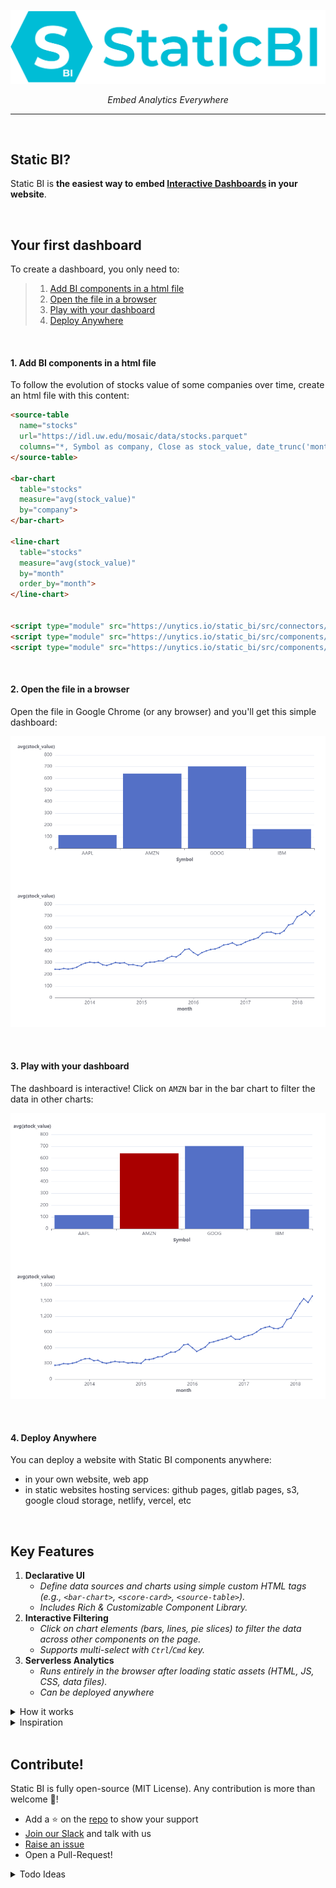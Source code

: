 
![logo](docs/assets/static_bi_logo_and_name.svg)


<p align="center">
    <em>Embed Analytics Everywhere</em>
</p>

---

<br>


## Static BI?

Static BI is **the easiest way to embed <u>Interactive Dashboards</u> in your website**.

<br>


## Your first dashboard

To create a dashboard, you only need to:

> 1. [Add BI components in a html file](#1-add-bi-components-in-a-html-file)
> 2. [Open the file in a browser](#2-open-the-file-in-a-browser)
> 3. [Play with your dashboard](#3-play-with-your-dashboard)
> 4. [Deploy Anywhere](#4-deploy-anywhere)

<br>

#### 1. Add BI components in a html file

To follow the evolution of stocks value of some companies over time, create an html file with this content:


``` html title="my_first_dashboard.html"
<source-table
  name="stocks"
  url="https://idl.uw.edu/mosaic/data/stocks.parquet"
  columns="*, Symbol as company, Close as stock_value, date_trunc('month', Date) as month">
</source-table>

<bar-chart
  table="stocks"
  measure="avg(stock_value)"
  by="company">
</bar-chart>

<line-chart
  table="stocks"
  measure="avg(stock_value)"
  by="month"
  order_by="month">
</line-chart>


<script type="module" src="https://unytics.io/static_bi/src/connectors/duckdb.js"></script>
<script type="module" src="https://unytics.io/static_bi/src/components/source_tables.js"></script>
<script type="module" src="https://unytics.io/static_bi/src/components/echarts.js"></script>
```
<br>

#### 2. Open the file in a browser

Open the file in Google Chrome (or any browser) and you'll get this simple dashboard:

![simple_dashboard](docs/assets/simple_dashboard.png)

<br>

#### 3. Play with your dashboard

The dashboard is interactive! Click on `AMZN` bar in the bar chart to filter the data in other charts:

![simple_dashboard_filtered](docs/assets/simple_dashboard_filtered.png)

<br>

#### 4. Deploy Anywhere

You can deploy a website with Static BI components anywhere:

- in your own website, web app
- in static websites hosting services: github pages, gitlab pages, s3, google cloud storage, netlify, vercel, etc

<br>


## Key Features

1. **Declarative UI**
    - *Define data sources and charts using simple custom HTML tags (e.g., `<bar-chart>`, `<score-card>`, `<source-table>`).*
    - *Includes Rich & Customizable Component Library.*
2. **Interactive Filtering**
    - *Click on chart elements (bars, lines, pie slices) to filter the data across other components on the page.*
    - *Supports multi-select with `Ctrl`/`Cmd` key.*
3. **Serverless Analytics**
    - *Runs entirely in the browser after loading static assets (HTML, JS, CSS, data files).*
    - *Can be deployed anywhere*



<details markdown>

<summary>How it works</summary>

Static BI is Powered by [DuckDB-WASM](https://duckdb.org/docs/api/wasm/overview), [ECharts](https://echarts.apache.org/) and [Web Components](https://developer.mozilla.org/en-US/docs/Web/API/Web_Components).

1.  **Data Management:** The `<source-table>` components initializes DuckDB-WASM and instruct it to load data (e.g., fetch a Parquet file or fetch data from an API) within the in-browser database.
2.  **Component Initialization:** Custom elements like `<bar-chart>`, `<score-card>`, etc., are defined in JavaScript modules and used directly in the HTML/Markdown content.
3.  **Data Querying:** When the page loads or filters change, each component constructs a SQL query based on its attributes (e.g., `table`, `measure`, `by`, `breakdown_by`) and the current global filters. It sends this query to `DuckDB`.
4.  **Rendering:** The component receives query results from DuckDB and renders the visualization using ECharts or by generating appropriate HTML (for tables/scorecards).
5.  **Interactivity:** Click events on chart elements trigger a filter update. The `base_chart.js` logic updates the global filter state and dispatches an event, causing relevant components to re-query data and re-render.

</details>


<details markdown>

<summary>Inspiration</summary>

- [Evidence](https://evidence.dev/)
- [Rill Data](https://www.rilldata.com/)
- [Mosaic](https://idl.uw.edu/mosaic/)
- [Lightdash](http://lightdash.com/)

</details>


<br>


## Contribute!

Static BI is fully open-source (MIT License). Any contribution is more than welcome 🤗!

- Add a ⭐ on the [repo](https://github.com/unytics/static_bi) to show your support
- [Join our Slack](https://join.slack.com/t/unytics/shared_invite/zt-1gbv491mu-cs03EJbQ1fsHdQMcFN7E1Q) and talk with us
- [Raise an issue](https://github.com/unytics/static_bi/issues/new/choose)
- Open a Pull-Request!


<details markdown>
  <summary>Todo Ideas</summary>

- Add Examples
- Add Documentation
- Add controls such as date-range or dimension selection.
- Create a playground to edit dashboard code online and see result in realtime
- Add connectors to:
    - cubejs
    - supabase
    - Postgrest: `docker run --rm -p 3000:3000 -e PGRST_DB_URI="postgres://cube:12345@demo-db.cube.dev/ecom" -e PGRST_DB_ANON_ROLE=cube -e PGRST_DB_AGGREGATES_ENABLED=true postgrest/postgrest`
    - buckets
    - data-warehouses...
    - unytics
  - Add layout components?
    - tabs
    - grid / columns

</details>

<br>

<style>
.md-typeset h1 {
  font-size: 0px;
}
</style>